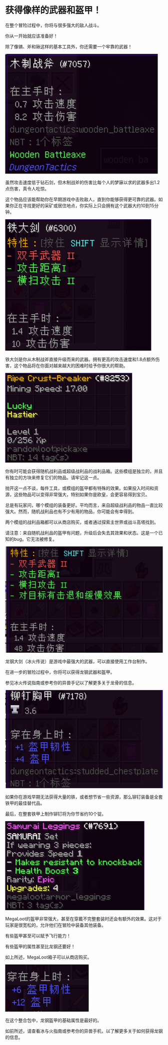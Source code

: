 # 获得像样的武器和盔甲！

在整个冒险过程中，你将与很多强大的敌人战斗。

你从一开始就应该准备好！

除了像镐、斧和锹这样的基本工具外，你还需要一个牢靠的武器！

![在你得到铁之前，这是最重要的东西](woodaxe.png)

虽然攻击速度低于钻石剑，但木制战斧的伤害比每个人的梦寐以求的武器多出1.2点伤害，真令人吃惊。

这个物品应该能帮助你在早期游戏中击败敌人，直到你能够获得更可靠的武器。如果你正在寻找更好的采矿或居住地点，你实际上只会拥有这个武器大约10到15分钟。

![你在之后的游戏中的战斗武器](irongreatsword.png)

铁大剑是你从木制战斧直接升级而来的武器。拥有更高的攻击速度和1.8点额外伤害，这个物品将在你面对越来越大的困难时给予你很大的帮助。

![通过战利品袋获得的稿子](randomlootpickaxe.png)

你有时可能会获得随机战利品或超级战利品的战利品箱。这些模组是独立的，并且有独立的方块来修复它们的物品。请牢记这一点。

抛开这一点不谈，每件工具，或模组的盔甲都有特殊的效果。如果投入时间和资源，这些物品可以变得非常强大，特别如果你是欧皇，会更容易得到宝贝。

总是有玩家问，哪个模组的装备更好。平均而言，来自超级战利品的物品一直比较强大。然而，随机战利品也有不少有用的物品，你可能会有幸得到。

两个模组的战利品箱都可以从商店购买，或者通过探索主世界或战斗高塔找到。

请注意：来自随机战利品的盔甲有问题，升级后会失去其效果和状态。这是一个已知的bug。它无法被修复。

![按默认的属性和效果计算，游戏中最好的武器](dragonsteelgreatsword.png)

龙钢大剑（冰火传说）是游戏中最强大的武器，可以直接使用工作台制作。

在进一步的冒险过程中，你将可以获得龙钢武器和盔甲。

参见冰火传说指南或参考你的异兽手记以了解更多关于龙骨的信息。

![铆钉盔甲在游戏早期非常有效，可以为你省一些铁！](studdedleather.png)

如果你在游戏早期无法获得大量的铁，或者想节省一些资源，那么铆钉装备是全套铁甲的最佳替代品。

最后，在整套铁甲上制作铆钉将为你节省约10个锭。

![一件来自传奇超级战利品箱的幸运盔甲](megalootarmor.png)

MegaLoot的盔甲非常强大，甚至在穿戴不完整套装时还会有额外的效果。这对于玩家是很宽松的，允许他们在冒险中装备其他装备。

有些盔甲甚至可以赋予飞行能力！

有些盔甲的属性甚至比龙钢还要好！

如上所述，MegaLoot箱子可以从商店购买。

![龙钢胸甲的基础数据](dragonsteelarmor.png)

在这个整合包中，龙钢盔甲的基础属性是最好的。

如前所述，请查看冰与火指南或参考你的异兽手机，以了解更多关于如何获得龙钢的信息。







